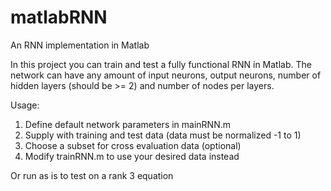 # matlabRNN
An RNN implementation in Matlab

In this project you can train and test a fully functional RNN in Matlab. The network can have any amount of input neurons, output neurons, number of hidden layers (should be >= 2) and number of nodes per layers.

Usage:
1. Define default network parameters in mainRNN.m
2. Supply with training and test data (data must be normalized -1 to 1)
3. Choose a subset for cross evaluation data (optional)
4. Modify trainRNN.m to use your desired data instead

Or run as is to test on a rank 3 equation
